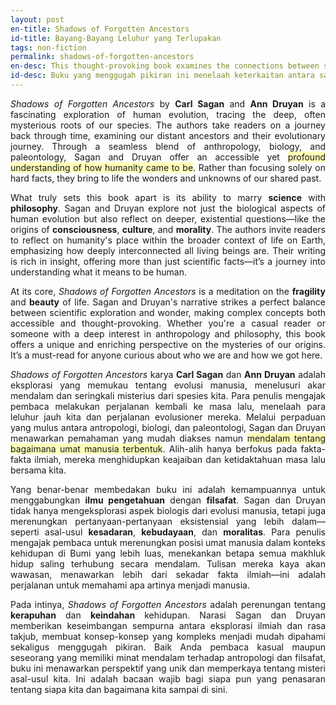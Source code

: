 ```yaml
---
layout: post
en-title: Shadows of Forgotten Ancestors
id-title: Bayang-Bayang Leluhur yang Terlupakan
tags: non-fiction
permalink: shadows-of-forgotten-ancestors
en-desc: This thought-provoking book examines the connections between science, culture, and the evolution of humanity, weaving together anthropology, biology, and history.
id-desc: Buku yang menggugah pikiran ini menelaah keterkaitan antara sains, budaya, dan evolusi umat manusia, dengan menggabungkan antropologi, biologi, dan sejarah.
---
```


<div style="text-align: justify;" data-lang="en">
<p><em>Shadows of Forgotten Ancestors</em> by <strong>Carl Sagan</strong> and <strong>Ann Druyan</strong> is a fascinating exploration of human evolution, tracing the deep, often mysterious roots of our species. The authors take readers on a journey back through time, examining our distant ancestors and their evolutionary journey. Through a seamless blend of anthropology, biology, and paleontology, Sagan and Druyan offer an accessible yet <span style="background-color: rgb(255, 255, 185);">profound understanding of how humanity came to be</span>. Rather than focusing solely on hard facts, they bring to life the wonders and unknowns of our shared past.</p>

<p>What truly sets this book apart is its ability to marry <strong>science</strong> with <strong>philosophy</strong>. Sagan and Druyan explore not just the biological aspects of human evolution but also reflect on deeper, existential questions—like the origins of <strong>consciousness</strong>, <strong>culture</strong>, and <strong>morality</strong>. The authors invite readers to reflect on humanity's place within the broader context of life on Earth, emphasizing how deeply interconnected all living beings are. Their writing is rich in insight, offering more than just scientific facts—it’s a journey into understanding what it means to be human.</p>

<p>At its core, <em>Shadows of Forgotten Ancestors</em> is a meditation on the <strong>fragility</strong> and <strong>beauty</strong> of life. Sagan and Druyan's narrative strikes a perfect balance between scientific exploration and wonder, making complex concepts both accessible and thought-provoking. Whether you're a casual reader or someone with a deep interest in anthropology and philosophy, this book offers a unique and enriching perspective on the mysteries of our origins. It’s a must-read for anyone curious about who we are and how we got here.</p>
</div>

<div style="text-align: justify;" data-lang="id" class="hidden">
    <p><em>Shadows of Forgotten Ancestors</em> karya <strong>Carl Sagan</strong> dan <strong>Ann Druyan</strong> adalah
        eksplorasi yang memukau tentang evolusi manusia, menelusuri akar mendalam dan seringkali misterius dari spesies
        kita. Para penulis mengajak pembaca melakukan perjalanan kembali ke masa lalu, menelaah para leluhur jauh kita
        dan perjalanan evolusioner mereka. Melalui perpaduan yang mulus antara antropologi, biologi, dan paleontologi,
        Sagan dan Druyan menawarkan pemahaman yang mudah diakses namun <span style="background-color: rgb(255, 255, 185);">mendalam
            tentang bagaimana umat manusia terbentuk</span>. Alih-alih hanya berfokus pada fakta-fakta ilmiah, mereka
        menghidupkan keajaiban dan ketidaktahuan masa lalu bersama kita.</p>
    <p>Yang benar-benar membedakan buku ini adalah kemampuannya untuk menggabungkan <strong>ilmu pengetahuan</strong>
        dengan <strong>filsafat</strong>. Sagan dan Druyan tidak hanya mengeksplorasi aspek biologis dari evolusi
        manusia, tetapi juga merenungkan pertanyaan-pertanyaan eksistensial yang lebih dalam—seperti asal-usul
        <strong>kesadaran</strong>, <strong>kebudayaan</strong>, dan <strong>moralitas</strong>. Para penulis mengajak
        pembaca untuk merenungkan posisi umat manusia dalam konteks kehidupan di Bumi yang lebih luas, menekankan betapa
        semua makhluk hidup saling terhubung secara mendalam. Tulisan mereka kaya akan wawasan, menawarkan lebih dari
        sekadar fakta ilmiah—ini adalah perjalanan untuk memahami apa artinya menjadi manusia.</p>
    <p>Pada intinya, <em>Shadows of Forgotten Ancestors</em> adalah perenungan tentang <strong>kerapuhan</strong> dan
        <strong>keindahan</strong> kehidupan. Narasi Sagan dan Druyan memberikan keseimbangan sempurna antara eksplorasi
        ilmiah dan rasa takjub, membuat konsep-konsep yang kompleks menjadi mudah dipahami sekaligus menggugah pikiran.
        Baik Anda pembaca kasual maupun seseorang yang memiliki minat mendalam terhadap antropologi dan filsafat, buku
        ini menawarkan perspektif yang unik dan memperkaya tentang misteri asal-usul kita. Ini adalah bacaan wajib bagi
        siapa pun yang penasaran tentang siapa kita dan bagaimana kita sampai di sini.</p>
</div>